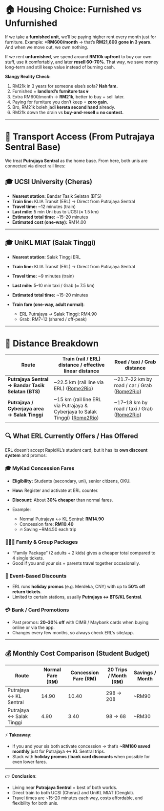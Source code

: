 
# 🏠 Housing Choice: Furnished vs Unfurnished

If we take a **furnished unit**, we’ll be paying higher rent every month just for furniture.
Example: **+RM600/month** → that’s **RM21,600 gone in 3 years**. And when we move out, we own nothing.

If we rent **unfurnished**, we spend around **RM10k upfront** to buy our own stuff, use it comfortably, and later **resell 60–70%**. That way, we save money long-term and still keep value instead of burning cash.

**Slangy Reality Check:**

1. RM21k in 3 years for someone else’s sofa? **Nah fam.**
2. Furnished = **landlord’s furniture tax 💀**
3. Extra RM600/month → **RM21k**, better to buy + sell later.
4. Paying for furniture you don’t keep = **zero gain.**
5. Bro, RM21k boleh jadi **kereta second hand** already.
6. RM21k down the drain vs **buy-and-resell = no contest.**

---
# 🚆 Transport Access (From Putrajaya Sentral Base)

We treat **Putrajaya Sentral** as the home base. From here, both unis are connected via direct rail lines:

## 🎓 UCSI University (Cheras)

* **Nearest station:** Bandar Tasik Selatan (BTS)
* **Train line:** KLIA Transit (ERL) → Direct from Putrajaya Sentral
* **Travel time:** ~12 minutes (train)
* **Last mile:** 5 min Uni bus to UCSI (≈ 1.5 km)
* **Estimated total time:** ~15–20 minutes
* **Estimated cost (one-way):** RM14.00  

---

## 🎓 UniKL MIAT (Salak Tinggi)

* **Nearest station:** Salak Tinggi ERL
* **Train line:** KLIA Transit (ERL) → Direct from Putrajaya Sentral
* **Travel time:** ~9 minutes (train)
* **Last mile:** 5–10 min taxi / Grab (≈ 7.5 km)
* **Estimated total time:** ~15–20 minutes
* **Train fare (one-way, adult normal)**:

  * ERL Putrajaya → Salak Tinggi: RM4.90
  * Grab: RM7–12 (shared / off-peak)

---

# 📏 Distance Breakdown

| Route                                              | Train (rail / ERL) distance / effective linear distance                          | Road / taxi / Grab distance                      |
| -------------------------------------------------- | -------------------------------------------------------------------------------- | ------------------------------------------------ |
| **Putrajaya Sentral → Bandar Tasik Selatan (BTS)** | ~22.5 km (rail line via ERL) ([Rome2Rio][1])                                     | ~21.7–22 km by road / car / Grab ([Rome2Rio][2]) |
| **Putrajaya / Cyberjaya area → Salak Tinggi**      | ~15 km (rail line ERL via Putrajaya & Cyberjaya to Salak Tinggi) ([Rome2Rio][3]) | ~17–18 km by road / taxi / Grab ([Rome2Rio][4])  |

[1]: https://www.rome2rio.com/s/Putrajaya-Sentral/Bandar-Tasik-Selatan?utm_source=chatgpt.com "Putrajaya Sentral to Bandar Tasik Selatan - 4 ways to travel via train"
[2]: https://www.rome2rio.com/s/Putrajaya-Sentral/Bandar-Tasik-Selatan-Station?utm_source=chatgpt.com "Putrajaya Sentral to Bandar Tasik Selatan Station - Rome2Rio"
[3]: https://www.rome2rio.com/s/Cyberjaya/Salak-Tinggi-ERL-Station?utm_source=chatgpt.com "Cyberjaya to Salak Tinggi ERL Station - 3 ways to travel ... - Rome2Rio"
[4]: https://www.rome2rio.com/s/Putrajaya-Sentral/Salak-Tinggi?utm_source=chatgpt.com "Putrajaya Sentral to Salak Tinggi - 3 ways to travel via train, taxi, and ..."


## 🔍 What ERL Currently Offers / Has Offered

ERL doesn’t accept RapidKL’s student card, but it has its **own discount system** and promos:

### 🎓 MyKad Concession Fares

* **Eligibility:** Students (secondary, uni), senior citizens, OKU.
* **How:** Register and activate at ERL counter.
* **Discount:** About **30% cheaper** than normal fares.
* Example:

  * Normal Putrajaya ↔ KL Sentral: **RM14.90**
  * Concession fare: **RM10.40**
  * 🔥 Saving ~RM4.50 each trip

### 👨‍👩‍👧 Family & Group Packages

* “Family Package” (2 adults + 2 kids) gives a cheaper total compared to 4 single tickets.
* Good if you and your sis + parents travel together occasionally.

### 🎉 Event-Based Discounts

* ERL runs **holiday promos** (e.g. Merdeka, CNY) with up to **50% off return tickets**.
* Limited to certain stations, usually **Putrajaya ↔ BTS/KL Sentral**.

### 💳 Bank / Card Promotions

* Past promos: **20–30% off** with CIMB / Maybank cards when buying online or via the app.
* Changes every few months, so always check ERL’s site/app.

---

## 💰 Monthly Cost Comparison (Student Budget)

| Route                    | Normal Fare (RM) | Concession Fare (RM) | 20 Trips / Month (RM) | Savings / Month |
| ------------------------ | ---------------- | -------------------- | --------------------- | --------------- |
| Putrajaya ↔ KL Sentral   | 14.90            | 10.40                | 298 → 208             | ~RM90           |
| Putrajaya ↔ Salak Tinggi | 4.90             | 3.40                 | 98 → 68               | ~RM30           |

⚡ **Takeaway:**

* If you and your sis both activate concession → that’s **~RM180 saved monthly** just for Putrajaya ↔ KL Sentral trips.
* Stack with **holiday promos / bank card discounts** when possible for even lower fares.


---

👉 **Conclusion:**

* Living near **Putrajaya Sentral** = best of both worlds.
* Direct train to both UCSI (Cheras) and UniKL MIAT (Dengkil).
* Travel times are ~15–20 minutes each way, costs affordable, and flexibility for both unis.
